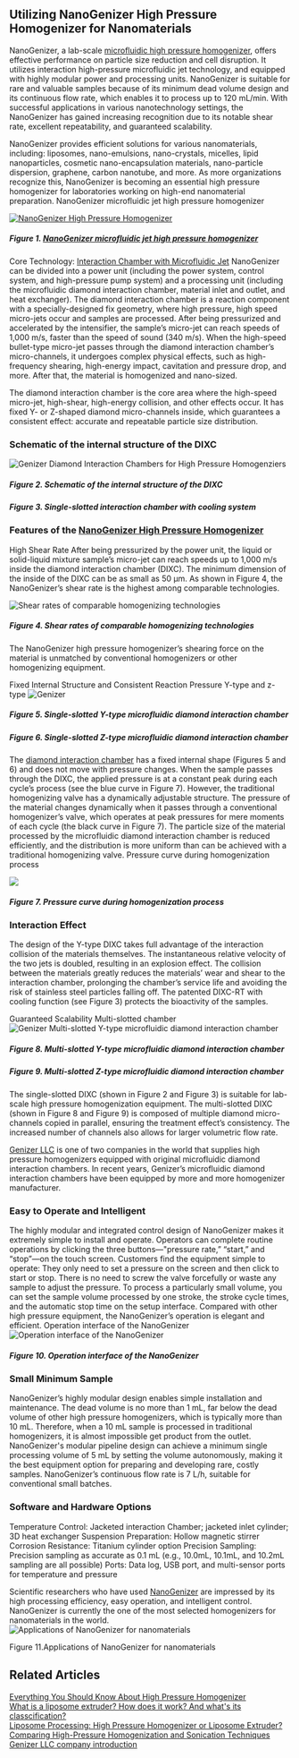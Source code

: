 ## Utilizing NanoGenizer High Pressure Homogenizer for Nanomaterials

NanoGenizer, a lab-scale [microfluidic high pressure homogenizer](https://www.genizer.com/nanogenizer_p0039.html), offers effective performance on particle size reduction and cell disruption. It utilizes interaction high-pressure microfluidic jet technology, and equipped with highly modular power and processing units. NanoGenizer is suitable for rare and valuable samples because of its minimum dead volume design and its continuous flow rate, which enables it to process up to 120 mL/min. With successful applications in various nanotechnology settings, the NanoGenizer has gained increasing recognition due to its notable shear rate, excellent repeatability, and guaranteed scalability.
 
NanoGenizer provides efficient solutions for various nanomaterials, including: liposomes, nano-emulsions, nano-crystals, micelles, lipid nanoparticles, cosmetic nano-encapsulation materials, nano-particle dispersion, graphene, carbon nanotube, and more. As more organizations recognize this, NanoGenizer is becoming an essential high pressure homogenizer for laboratories working on high-end nanomaterial preparation.
NanoGenizer microfluidic jet high pressure homogenizer

[![NanoGenizer High Pressure Homogenizer](https://www.genizer.com/u_file/2208/photo/5fba6527bb.jpg)](https://genizer.com)
 
#####  Figure 1. [NanoGenizer microfluidic jet high pressure homogenizer](https://www.genizer.com/nanogenizer_p0039.html)
 
Core Technology: [Interaction Chamber with Microfluidic Jet](https://www.genizer.com/y-type-diamond-interaction-chamber_p0012.html)
NanoGenizer can be divided into a power unit (including the power system, control system, and high-pressure pump system) and a processing unit (including the microfluidic diamond interaction chamber, material inlet and outlet, and heat exchanger). The diamond interaction chamber is a reaction component with a specially-designed fix geometry, where high pressure, high speed micro-jets occur and samples are processed. After being pressurized and accelerated by the intensifier, the sample’s micro-jet can reach speeds of 1,000 m/s, faster than the speed of sound (340 m/s). When the high-speed bullet-type micro-jet passes through the diamond interaction chamber’s micro-channels, it undergoes complex physical effects, such as high-frequency shearing, high-energy impact, cavitation and pressure drop, and more. After that, the material is homogenized and nano-sized.
 
The diamond interaction chamber is the core area where the high-speed micro-jet, high-shear, high-energy collision, and other effects occur. It has fixed Y- or Z-shaped diamond micro-channels inside, which guarantees a consistent effect: accurate and repeatable particle size distribution.
 
### Schematic of the internal structure of the DIXC

![Genizer Diamond Interaction Chambers for High Pressure Homogenziers](https://www.genizer.com/u_file/2208/photo/7a9bf1b8be.png)

##### Figure 2. Schematic of the internal structure of the DIXC
##### Figure 3. Single-slotted interaction chamber with cooling system
 
### Features of the [NanoGenizer High Pressure Homogenizer](https://www.genizer.com/nanogenizer_p0039.html)
High Shear Rate
After being pressurized by the power unit, the liquid or solid-liquid mixture sample’s micro-jet can reach speeds up to 1,000 m/s inside the diamond interaction chamber (DIXC). The minimum dimension of the inside of the DIXC can be as small as 50 μm. As shown in Figure 4, the NanoGenizer’s shear rate is the highest among comparable technologies.
 
![Shear rates of comparable homogenizing technologies](https://www.genizer.com/u_file/2208/photo/d3c7c39996.png)

##### Figure 4. Shear rates of comparable homogenizing technologies

The NanoGenizer high pressure homogenizer’s shearing force on the material is unmatched by conventional homogenizers or other homogenizing equipment.
 
Fixed Internal Structure and Consistent Reaction Pressure
 Y-type and z-type
![Genizer](https://www.genizer.com/u_file/2208/photo/bcef402d7f.png)
 
##### Figure 5. Single-slotted Y-type microfluidic diamond interaction chamber
##### Figure 6. Single-slotted Z-type microfluidic diamond interaction chamber
The [diamond interaction chamber](https://www.genizer.com/y-type-diamond-interaction-chamber_p0012.html) has a fixed internal shape (Figures 5 and 6) and does not move with pressure changes. When the sample passes through the DIXC, the applied pressure is at a constant peak during each cycle’s process (see the blue curve in Figure 7). However, the traditional homogenizing valve has a dynamically adjustable structure. The pressure of the material changes dynamically when it passes through a conventional homogenizer’s valve, which operates at peak pressures for mere moments of each cycle (the black curve in Figure 7). The particle size of the material processed by the microfluidic diamond interaction chamber is reduced efficiently, and the distribution is more uniform than can be achieved with a traditional homogenizing valve.
Pressure curve during homogenization process

![](https://www.genizer.com/u_file/2208/photo/e5d7db2033.png)
##### Figure 7. Pressure curve during homogenization process
 
### Interaction Effect
The design of the Y-type DIXC takes full advantage of the interaction collision of the materials themselves. The instantaneous relative velocity of the two jets is doubled, resulting in an explosion effect. The collision between the materials greatly reduces the materials’ wear and shear to the interaction chamber, prolonging the chamber’s service life and avoiding the risk of stainless steel particles falling off.  The patented DIXC-RT with cooling function (see Figure 3) protects the bioactivity of the samples.
 
Guaranteed Scalability 
 Multi-slotted chamber
![Genizer Multi-slotted Y-type microfluidic diamond interaction chamber](https://www.genizer.com/u_file/2208/photo/9fbe5a99c7.png)

##### Figure 8. Multi-slotted Y-type microfluidic diamond interaction chamber
##### Figure 9. Multi-slotted Z-type microfluidic diamond interaction chamber
 
The single-slotted DIXC (shown in Figure 2 and Figure 3) is suitable for lab-scale high pressure homogenization equipment. The multi-slotted DIXC (shown in Figure 8 and Figure 9) is composed of multiple diamond micro-channels copied in parallel, ensuring the treatment effect’s consistency. The increased number of channels also allows for larger volumetric flow rate.
 
[Genizer LLC](https://www.genizer.com) is one of two companies in the world that supplies high pressure homogenizers equipped with original microfluidic diamond interaction chambers. In recent years, Genizer’s microfluidic diamond interaction chambers have been equipped by more and more homogenizer manufacturer.
 
### Easy to Operate and Intelligent
The highly modular and integrated control design of NanoGenizer makes it extremely simple to install and operate. Operators can complete routine operations by clicking the three buttons—"pressure rate,” “start,” and “stop”—on the touch screen. Customers find the equipment simple to operate: They only need to set a pressure on the screen and then click to start or stop. There is no need to screw the valve forcefully or waste any sample to adjust the pressure. To process a particularly small volume, you can set the sample volume processed by one stroke, the stroke cycle times, and the automatic stop time on the setup interface. Compared with other high pressure equipment, the NanoGenizer’s operation is elegant and efficient.
Operation interface of the NanoGenizer
![Operation interface of the NanoGenizer](https://www.genizer.com/u_file/2211/file/34a746c6c7.png)

##### Figure 10. Operation interface of the NanoGenizer
### Small Minimum Sample
NanoGenizer’s highly modular design enables simple installation and maintenance. The dead volume is no more than 1 mL, far below the dead volume of other high pressure homogenizers, which is typically more than 10 mL. Therefore, when a 10 mL sample is processed in traditional homogenizers, it is almost impossible get product from the outlet. NanoGenizer's modular pipeline design can achieve a minimum single processing volume of 5 mL by setting the volume autonomously, making it the best equipment option for preparing and developing rare, costly samples. NanoGenizer’s continuous flow rate is 7 L/h, suitable for conventional small batches.
 
### Software and Hardware Options
Temperature Control: Jacketed interaction Chamber; jacketed inlet cylinder; 3D heat exchanger
Suspension Preparation: Hollow magnetic stirrer
Corrosion Resistance: Titanium cylinder option
Precision Sampling: Precision sampling as accurate as 0.1 mL (e.g., 10.0mL, 10.1mL, and 10.2mL sampling are all possible)
Ports: Data log, USB port, and multi-sensor ports for temperature and pressure
 
Scientific researchers who have used [NanoGenizer](https://www.genizer.com/nanogenizer_p0039.html) are impressed by its high processing efficiency, easy operation, and intelligent control. NanoGenizer is currently the one of the most selected homogenizers for nanomaterials in the world.
![Applications of NanoGenizer for nanomaterials](https://www.genizer.com/u_file/2208/photo/7289f7cc64.png)
 
 Figure 11.Applications of NanoGenizer for nanomaterials

## Related Articles
[Everything You Should Know About High Pressure Homogenizer](https://www.genizer.com/art/high-pressure-homogenizer-introduction_a0049.html)  
[What is a liposome extruder? How does it work? And what's its classcification?](https://www.genizer.com/art/liposome-extruder_a0055.html)  
[Liposome Processing: High Pressure Homogenizer or Liposome Extruder?](https://www.genizer.com/info/liposome-processing-high-pressure-homogenizer-or-liposome-extruder_i0042.html)  
[Comparing High-Pressure Homogenization and Sonication Techniques](https://www.genizer.com/info/the-difference-of-high-pressure-homogenization-vs-sonication_i0046.html)  
[Genizer LLC company introduction](https://www.genizer.com/)


